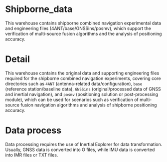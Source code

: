 # Shipborne_data
This warehouse contains shipborne combined navigation experimental data and engineering files (4ANT/base/GNSSins/posmv), which support the verification of multi-source fusion algorithms and the analysis of positioning accuracy.
# Detail
This warehouse contains the original data and supporting engineering files required for the shipborne combined navigation experiments, covering core directories such as `4ANT` (antenna-related data/configuration), `base` (reference station/baseline data), `GNSSins` (original/processed data of GNSS and inertial navigation), and `posmv` (positioning solution or post-processing module), which can be used for scenarios such as verification of multi-source fusion navigation algorithms and analysis of shipborne positioning accuracy.
# Data process
Data processing requires the use of Inertial Explorer for data transformation. Usually, GNSS data is converted into O files, while IMU data is converted into IMR files or TXT files.
